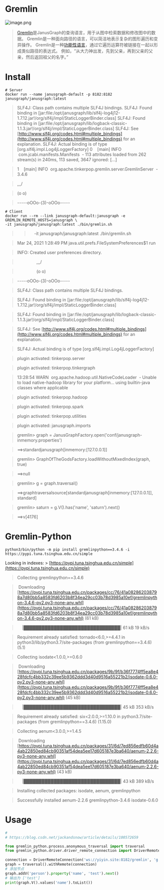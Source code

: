 # Gremlin
![image.png](https://cdn.nlark.com/yuque/0/2021/png/2666308/1616593354695-7f61f73d-d0e3-4ea5-bce3-5242413a005c.png#align=left&display=inline&height=144&margin=%5Bobject%20Object%5D&name=image.png&originHeight=287&originWidth=740&size=85207&status=done&style=none&width=370)
> [Gremlin](https://tinkerpop.apache.org/gremlin.html)是JanusGraph的查询语言，用于从图中检索数据和修改图中的数据。
> Gremlin是一种面向路径的语言，可以简洁地表示复杂的图形遍历和变异操作。
> Gremlin是一种[功能性语言](https://en.wikipedia.org/wiki/Functional_programming)，通过它遍历运算符被链接在一起以形成类似路径的表达式。
> 例如，“从大力神出发，先到父亲，再到父亲的父亲，然后返回祖父的名字。”

# Install
```shell
# Server
docker run --name janusgraph-default -p 8182:8182 janusgraph/janusgraph:latest

```
> SLF4J: Class path contains multiple SLF4J bindings.
> SLF4J: Found binding in [jar:file:/opt/janusgraph/lib/slf4j-log4j12-1.7.12.jar!/org/slf4j/impl/StaticLoggerBinder.class]
> SLF4J: Found binding in [jar:file:/opt/janusgraph/lib/logback-classic-1.1.3.jar!/org/slf4j/impl/StaticLoggerBinder.class]
> SLF4J: See [http://www.slf4j.org/codes.html#multiple_bindings](http://www.slf4j.org/codes.html#multiple_bindings) for an explanation.
> SLF4J: Actual binding is of type [org.slf4j.impl.Log4jLoggerFactory]
> 0    [main] INFO  com.jcabi.manifests.Manifests  - 113 attributes loaded from 262 stream(s) in 240ms, 113 saved, 3647 ignored: [...]

> 1    [main] INFO  org.apache.tinkerpop.gremlin.server.GremlinServer  - 3.4.6

> \,,,/

> (o o)

> -----oOOo-(3)-oOOo-----

```shell
# Client
docker run --rm --link janusgraph-default:janusgraph -e GREMLIN_REMOTE_HOSTS=janusgraph \
-it janusgraph/janusgraph:latest ./bin/gremlin.sh

```
> >     -it janusgraph/janusgraph:latest ./bin/gremlin.sh

> Mar 24, 2021 1:28:49 PM java.util.prefs.FileSystemPreferences$1 run

> INFO: Created user preferences directory.

>                  \,,,/

>                  (o o)

> -----oOOo-(3)-oOOo-----

> SLF4J: Class path contains multiple SLF4J bindings.

> SLF4J: Found binding in [jar:file:/opt/janusgraph/lib/slf4j-log4j12-1.7.12.jar!/org/slf4j/impl/StaticLoggerBinder.class]

> SLF4J: Found binding in [jar:file:/opt/janusgraph/lib/logback-classic-1.1.3.jar!/org/slf4j/impl/StaticLoggerBinder.class]

> SLF4J: See [http://www.slf4j.org/codes.html#multiple_bindings](http://www.slf4j.org/codes.html#multiple_bindings) for an explanation.

> SLF4J: Actual binding is of type [org.slf4j.impl.Log4jLoggerFactory]

> plugin activated: tinkerpop.server

> plugin activated: tinkerpop.tinkergraph

> 13:28:54 WARN  org.apache.hadoop.util.NativeCodeLoader  - Unable to load native-hadoop library for your platform... using builtin-java classes where applicable

> plugin activated: tinkerpop.hadoop

> plugin activated: tinkerpop.spark

> plugin activated: tinkerpop.utilities

> plugin activated: janusgraph.imports

> gremlin> graph = JanusGraphFactory.open('conf/janusgraph-inmemory.properties')

> ==>standardjanusgraph[inmemory:[127.0.0.1]]

> gremlin> GraphOfTheGodsFactory.loadWithoutMixedIndex(graph, true)

> ==>null

> gremlin> g = graph.traversal()

> ==>graphtraversalsource[standardjanusgraph[inmemory:[127.0.0.1]], standard]

> gremlin> saturn = g.V().has('name', 'saturn').next()

> ==>v[4176]

# Gremlin-Python
```shell
python3/bin/python -m pip install gremlinpython==3.4.6 -i https://pypi.tuna.tsinghua.edu.cn/simple
```
Looking in indexes: > [https://pypi.tuna.tsinghua.edu.cn/simple](https://pypi.tuna.tsinghua.edu.cn/simple)
> Collecting gremlinpython==3.4.6

>   Downloading [https://pypi.tuna.tsinghua.edu.cn/packages/cc/76/41a082862038798a7d80bb5a8583fd6203b8f34ea29cc03b78d3985a10ef/gremlinpython-3.4.6-py2.py3-none-any.whl](https://pypi.tuna.tsinghua.edu.cn/packages/cc/76/41a082862038798a7d80bb5a8583fd6203b8f34ea29cc03b78d3985a10ef/gremlinpython-3.4.6-py2.py3-none-any.whl) (61 kB)

>      |████████████████████████████████| 61 kB 19 kB/s 

> Requirement already satisfied: tornado<6.0,>=4.4.1 in  python3/lib/python3.7/site-packages (from gremlinpython==3.4.6) (5.1)

> Collecting isodate<1.0.0,>=0.6.0

>   Downloading [https://pypi.tuna.tsinghua.edu.cn/packages/9b/9f/b36f7774ff5ea8e428fdcfc4bb332c39ee5b9362ddd3d40d9516a55221b2/isodate-0.6.0-py2.py3-none-any.whl](https://pypi.tuna.tsinghua.edu.cn/packages/9b/9f/b36f7774ff5ea8e428fdcfc4bb332c39ee5b9362ddd3d40d9516a55221b2/isodate-0.6.0-py2.py3-none-any.whl) (45 kB)

>      |████████████████████████████████| 45 kB 353 kB/s 

> Requirement already satisfied: six<2.0.0,>=1.10.0 in  python3.7/site-packages (from gremlinpython==3.4.6) (1.15.0)

> Collecting aenum<3.0.0,>=1.4.5

>   Downloading [https://pypi.tuna.tsinghua.edu.cn/packages/31/6d/7ed856edfb60d4a4ab22850ed84cb90351af54dea5ee17d605187e3ba640/aenum-2.2.6-py3-none-any.whl](https://pypi.tuna.tsinghua.edu.cn/packages/31/6d/7ed856edfb60d4a4ab22850ed84cb90351af54dea5ee17d605187e3ba640/aenum-2.2.6-py3-none-any.whl) (43 kB)

>      |████████████████████████████████| 43 kB 389 kB/s 

> Installing collected packages: isodate, aenum, gremlinpython

> Successfully installed aenum-2.2.6 gremlinpython-3.4.6 isodate-0.6.0

# Usage
```python
# 
# https://blog.csdn.net/jackandsnow/article/details/100572659

from gremlin_python.process.anonymous_traversal import traversal
from gremlin_python.driver.driver_remote_connection import DriverRemoteConnection
	
connection = DriverRemoteConnection('ws://yiyin.site:8182/gremlin', 'g')
graph = traversal().withRemote(connection)
# 添加节点
graph.addV('person').property('name', 'test').next()
# 输出为 ['test']
print(graph.V().values('name').toList())

```


